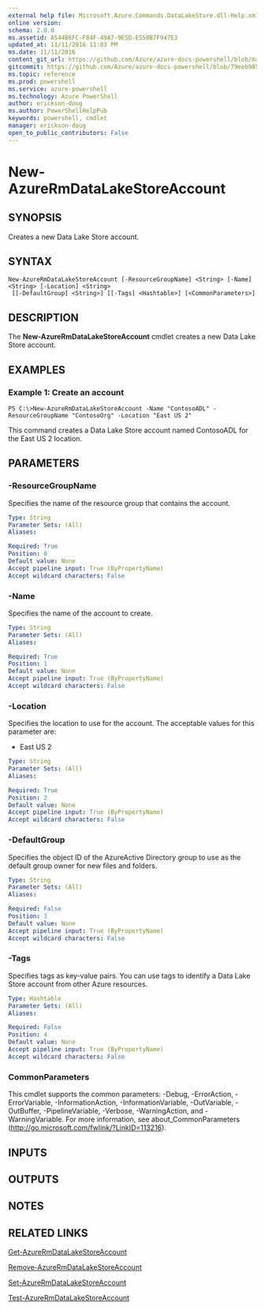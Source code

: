 ```yaml
---
external help file: Microsoft.Azure.Commands.DataLakeStore.dll-Help.xml
online version: 
schema: 2.0.0
ms.assetid: A544B8FC-F84F-49A7-9E5D-E550B7F947E3
updated_at: 11/11/2016 11:03 PM
ms.date: 11/11/2016
content_git_url: https://github.com/Azure/azure-docs-powershell/blob/master/azureps-cmdlets-docs/ResourceManager/AzureRM.DataLakeStore/v3.0.0/New-AzureRmDataLakeStoreAccount.md
gitcommit: https://github.com/Azure/azure-docs-powershell/blob/79eeb985ea480979357fb4695832a0c3d29a48bf/azureps-cmdlets-docs/ResourceManager/AzureRM.DataLakeStore/v3.0.0/New-AzureRmDataLakeStoreAccount.md
ms.topic: reference
ms.prod: powershell
ms.service: azure-powershell
ms.technology: Azure PowerShell
author: erickson-doug
ms.author: PowerShellHelpPub
keywords: powershell, cmdlet
manager: erickson-doug
open_to_public_contributors: False
---
```


# New-AzureRmDataLakeStoreAccount

## SYNOPSIS
Creates a new Data Lake Store account.

## SYNTAX

```
New-AzureRmDataLakeStoreAccount [-ResourceGroupName] <String> [-Name] <String> [-Location] <String>
 [[-DefaultGroup] <String>] [[-Tags] <Hashtable>] [<CommonParameters>]
```

## DESCRIPTION
The **New-AzureRmDataLakeStoreAccount** cmdlet creates a new Data Lake Store account.

## EXAMPLES

### Example 1: Create an account
```
PS C:\>New-AzureRmDataLakeStoreAccount -Name "ContosoADL" -ResourceGroupName "ContosoOrg" -Location "East US 2"
```

This command creates a Data Lake Store account named ContosoADL for the East US 2 location.

## PARAMETERS

### -ResourceGroupName
Specifies the name of the resource group that contains the account.

```yaml
Type: String
Parameter Sets: (All)
Aliases: 

Required: True
Position: 0
Default value: None
Accept pipeline input: True (ByPropertyName)
Accept wildcard characters: False
```

### -Name
Specifies the name of the account to create.

```yaml
Type: String
Parameter Sets: (All)
Aliases: 

Required: True
Position: 1
Default value: None
Accept pipeline input: True (ByPropertyName)
Accept wildcard characters: False
```

### -Location
Specifies the location to use for the account.
The acceptable values for this parameter are:

- East US 2

```yaml
Type: String
Parameter Sets: (All)
Aliases: 

Required: True
Position: 2
Default value: None
Accept pipeline input: True (ByPropertyName)
Accept wildcard characters: False
```

### -DefaultGroup
Specifies the object ID of the AzureActive Directory group to use as the default group owner for new files and folders.

```yaml
Type: String
Parameter Sets: (All)
Aliases: 

Required: False
Position: 3
Default value: None
Accept pipeline input: True (ByPropertyName)
Accept wildcard characters: False
```

### -Tags
Specifies tags as key-value pairs.
You can use tags to identify a Data Lake Store account from other Azure resources.

```yaml
Type: Hashtable
Parameter Sets: (All)
Aliases: 

Required: False
Position: 4
Default value: None
Accept pipeline input: True (ByPropertyName)
Accept wildcard characters: False
```

### CommonParameters
This cmdlet supports the common parameters: -Debug, -ErrorAction, -ErrorVariable, -InformationAction, -InformationVariable, -OutVariable, -OutBuffer, -PipelineVariable, -Verbose, -WarningAction, and -WarningVariable. For more information, see about_CommonParameters (http://go.microsoft.com/fwlink/?LinkID=113216).

## INPUTS

## OUTPUTS

## NOTES

## RELATED LINKS

[Get-AzureRmDataLakeStoreAccount](xref:ResourceManager/AzureRM.DataLakeStore/v3.0.0/Get-AzureRmDataLakeStoreAccount.md)

[Remove-AzureRmDataLakeStoreAccount](xref:ResourceManager/AzureRM.DataLakeStore/v3.0.0/Remove-AzureRmDataLakeStoreAccount.md)

[Set-AzureRmDataLakeStoreAccount](xref:ResourceManager/AzureRM.DataLakeStore/v3.0.0/Set-AzureRmDataLakeStoreAccount.md)

[Test-AzureRmDataLakeStoreAccount](xref:ResourceManager/AzureRM.DataLakeStore/v3.0.0/Test-AzureRmDataLakeStoreAccount.md)


